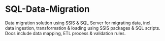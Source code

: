 # SQL-Data-Migration
Data migration solution using SSIS &amp; SQL Server for migrating data, incl. data ingestion, transformation &amp; loading using SSIS packages &amp; SQL scripts. Docs include data mapping, ETL process &amp; validation rules.
